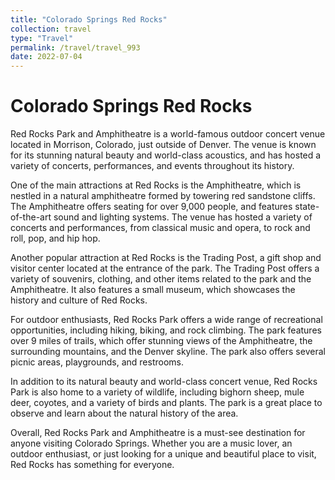 ```yaml
---
title: "Colorado Springs Red Rocks"
collection: travel
type: "Travel"
permalink: /travel/travel_993
date: 2022-07-04
---
```


# Colorado Springs Red Rocks
Red Rocks Park and Amphitheatre is a world-famous outdoor concert venue located in Morrison, Colorado, just outside of Denver. The venue is known for its stunning natural beauty and world-class acoustics, and has hosted a variety of concerts, performances, and events throughout its history.

One of the main attractions at Red Rocks is the Amphitheatre, which is nestled in a natural amphitheatre formed by towering red sandstone cliffs. The Amphitheatre offers seating for over 9,000 people, and features state-of-the-art sound and lighting systems. The venue has hosted a variety of concerts and performances, from classical music and opera, to rock and roll, pop, and hip hop.

Another popular attraction at Red Rocks is the Trading Post, a gift shop and visitor center located at the entrance of the park. The Trading Post offers a variety of souvenirs, clothing, and other items related to the park and the Amphitheatre. It also features a small museum, which showcases the history and culture of Red Rocks.

For outdoor enthusiasts, Red Rocks Park offers a wide range of recreational opportunities, including hiking, biking, and rock climbing. The park features over 9 miles of trails, which offer stunning views of the Amphitheatre, the surrounding mountains, and the Denver skyline. The park also offers several picnic areas, playgrounds, and restrooms.

In addition to its natural beauty and world-class concert venue, Red Rocks Park is also home to a variety of wildlife, including bighorn sheep, mule deer, coyotes, and a variety of birds and plants. The park is a great place to observe and learn about the natural history of the area.

Overall, Red Rocks Park and Amphitheatre is a must-see destination for anyone visiting Colorado Springs. Whether you are a music lover, an outdoor enthusiast, or just looking for a unique and beautiful place to visit, Red Rocks has something for everyone.
